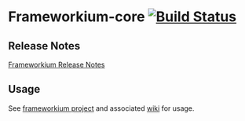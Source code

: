 Frameworkium-core [![Build Status][status-svg]][status]
=======================================================

## Release Notes

[Frameworkium Release Notes][release-notes]

## Usage

See [frameworkium project][frameworkium] and associated [wiki][wiki] for usage.

[status-svg]: https://travis-ci.org/Frameworkium/frameworkium-core.svg?branch=master
[status]: https://travis-ci.org/Frameworkium/frameworkium-core
[release-notes]: https://github.com/Frameworkium/frameworkium-core/wiki/Release-Notes
[frameworkium]: https://github.com/Frameworkium/frameworkium
[wiki]: https://github.com/Frameworkium/frameworkium/wiki
